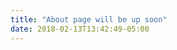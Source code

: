 ```yaml
---
title: "About page will be up soon"
date: 2018-02-13T13:42:49-05:00
---
```

<!--![GIF by [Tomas Brunsdon](https://giphy.com/tomasbrunsdon)](https://media2.giphy.com/media/l0HlNaQ6gWfllcjDO/giphy.gif)
My name is Punya Vashist and I'm an undergraduate Engineering student majoring in Computer Science. Ever since the age of 15, I've been programming, primarily, developing for the web through numerous projects.

More than my love for code is my love to learn, constantly. Right before I decided to create this site for myself, I was sitting with a cup of coffee brewing by my side, reading You Don't Know JS. I'm a FOSS supporter and use Fedora (a GNU/Linux distribution) on my Lenovo Thinkpad X220 and macOS on my MacBook Pro 2017.

I love creating and contributing to new projects, especially ones that tend to delve into catering to the FOSS community. Quite recenly though, I've noticed myself getting into design (Brand / Identity / UI) as well.

While not writing or learning code, I'm either functioning as a copywriter or playing the guitar. You can find me on [Github](https://github.com/punyavashist), have a [chat here](https://t.me/punyavashist) or send a mail by clicking on this link that unexpecteadly opens the Mail Client you've never used- [punyavashist at pm dot me](mailto:punyavashist@pm.me).

<!--![GIF by [Tony Babel](https://giphy.com/tonybabel)](https://media.giphy.com/media/3oKIPEqDGUULpEU0aQ/giphy.gif)-->

<!--Ohai. I'm Punya and I'm an Engineering student majoring in Computer Science.

I'm also a UI / UX designer in Chandigarh, India. Right now, I function as the UI / UX Lead over at [LearnAnything](https://learn-anything.xyz). In addition, I contribute articles to the [XDA Developers Portal](https://xda-developers.com/author/punya-vashist) and [Hackernoon](https://hackernoon.com/@punyavashist).

More than my passion for UI / UX and code is my passion to learn, constantly. If not churning up articles or working on new features, you'd generally find me learning new programming languages or trying to master design tools.

I own a OnePlus 5- on which I use OxygenOS, a Lenovo X220 Thinkpad- on which I use Fedora and a 2017 Macbook Pro- on which I use macOS.

I do most of my design work in Figma and write most of my code in Visual Studio Code.

Most of my hobbies come and go but I've never stopped playing the guitar and drums. 

I like creating and contributing to new projects, especially ones that tend to delve into catering to the FOSS community- let's have a chat on [Telegram](https://t.co/crptck) and build products together. Alternatively, you can find me on [Twitter](https://t.me/punyavashist), [Instagram](https://instagram.com/punyavashist), [Github](https://github.com/punyavashist) and Discord (punya#0771). Or you can just send me a mail by clicking on this link that unexpecteadly opens the Mail Client you've never used- [punyavashist at pm dot me](mailto:punyavashist@pm.me).-->